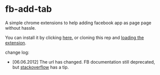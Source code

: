 fb-add-tab
==========

A simple chrome extensions to help adding facebook app as page page without hassle.

You can install it by clicking [here.](https://github.com/hankpillow/fb-add-tab/blob/master/bin/fb-add-fanpage.crx?raw=true) or cloning this rep and [loading the extension](http://code.google.com/chrome/extensions/getstarted.html).

change log:

- [06.06.2012] The url has changed. FB documentation still deprecated, but [stackoverflow](http://facebook.stackoverflow.com/questions/10908230/add-page-tab-dialog-not-working) has a tip.